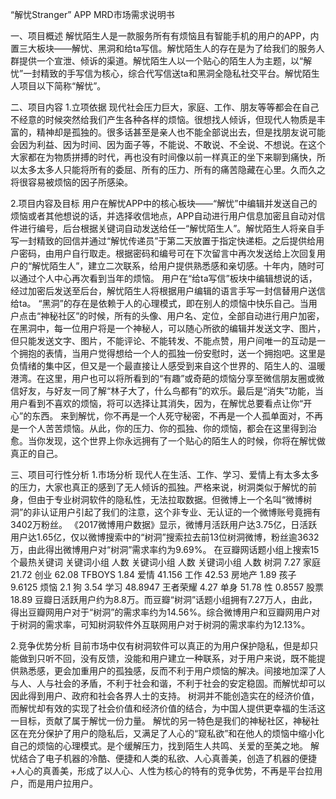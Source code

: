 “解忧Stranger” APP
MRD市场需求说明书

一、项目概述
   解忧陌生人是一款服务所有有烦恼且有智能手机的用户的APP，内置三大板块——解忧、黑洞和给ta写信。解忧陌生人的存在是为了给我们的服务人群提供一个宣泄、倾诉的渠道。解忧陌生人以一个贴心的陌生人为主题，以“解忧”一封精致的手写信为核心，综合代写信送ta和黑洞全隐私社交平台。解忧陌生人项目以下简称“解忧”。

二、项目内容
1.立项依据
  现代社会压力巨大，家庭、工作、朋友等等都会在自己不经意的时候突然给我们产生各种各样的烦恼。很想找人倾诉，但现代人物质是丰富的，精神却是孤独的。很多话甚至是亲人也不能全部说出去，但是找朋友说可能会因为利益、因为时间、因为面子等，不能说、不敢说、不全说、不想说。在这个大家都在为物质拼搏的时代，再也没有时间像以前一样真正的坐下来聊到痛快，所以太多太多人只能将所有的委屈、所有的压力、所有的痛苦隐藏在心里。久而久之将很容易被烦恼的因子所感染。

2.项目内容及目标
  用户在解忧APP中的核心板块——“解忧”中编辑并发送自己的烦恼或者其他想说的话，并选择收信地点，APP自动进行用户信息加密且自动对信件进行编号，后台根据关键词自动发送给任一“解忧陌生人”。解忧陌生人将亲自手写一封精致的回信并通过“解忧传递员”于第二天放置于指定快递柜。之后提供给用户密码，由用户自行取走。根据密码和编号可在下次留言中再次发送给上次回复用户的“解忧陌生人”，建立二次联系，给用户提供熟悉感和亲切感。十年内，随时可以通过个人中心再次看到当年的烦恼。
  用户在“给ta写信”板块中编辑想说的话，经过加密后发送至后台，解忧陌生人将根据用户编辑的语言手写一封信替用户送信给ta。
  “黑洞”的存在是依赖于人的心理模式，即在别人的烦恼中快乐自己。当用户点击“神秘社区”的时候，所有的头像、用户名、定位，全部自动进行用户加密，在黑洞中，每一位用户将是一个神秘人，可以随心所欲的编辑并发送文字、图片，但只能发送文字、图片，不能评论、不能转发、不能点赞，用户间唯一的互动是一个拥抱的表情，当用户觉得想给一个人的孤独一份安慰时，送一个拥抱吧。这里是负情绪的集中区，但又是一个最直接让人感受到来自这个世界的、陌生人的、温暖港湾。在这里，用户也可以将所看到的“有趣”或奇葩的烦恼分享至微信朋友圈或微信好友，与好友一同了解“林子大了，什么鸟都有”的欢乐。最后是“消失”功能，当用户看到不喜欢的烦恼，将可以选择让其消失，因为，在解忧总要看点让你“开心”的东西。
  来到解忧，你不再是一个人死守秘密，不再是一个人孤单面对，不再是一个人苦苦烦恼。从此，你的压力、你的孤独、你的烦恼，都会在这里得到治愈。当你发现，这个世界上你永远拥有了一个贴心的陌生人的时候，你将在解忧做真正的自己。

三、项目可行性分析
1.市场分析
  现代人在生活、工作、学习、爱情上有太多太多的压力，大家也真正的感到了无人倾诉的孤独。严格来说，树洞类似于解忧的前身，但由于专业树洞软件的隐私性，无法拉取数据。但微博上一个名叫“微博树洞”的非认证用户引起了我们的注意，这个非专业、无认证的一个微博账号竟拥有3402万粉丝。
  《2017微博用户数据》显示，微博月活跃用户达3.75亿，日活跃用户达1.65亿，仅以微博搜索中的“树洞”搜索拉去前13位树洞微博，粉丝逾3632万，由此得出微博用户对“树洞”需求率约为9.69%。
  在豆瓣网话题小组上搜索15个最热关键词
  关键词小组 	人数	   关键词小组	人数	    关键词小组	人数
  树洞	        7.27	家庭     	21.72   创业      	62.08
  TFBOYS	    1.84	爱情	        41.156	工作	        42.53
   房地产	    1.89	孩子      	9.6125	烦恼	        2.1
   狗	        3.54	学习	        48.8947	王者荣耀	    4.27
   单身	        51.78	性	        0.8557	股票      	18.89
  豆瓣日活跃用户约为8.8万。而豆瓣“树洞”话题小组拥有7.27万人，由此，得出豆瓣网用户对于“树洞”的需求率约为14.56%。综合微博用户和豆瓣网用户对于树洞的需求率，可知树洞软件外互联网用户对于树洞的需求率约为12.13%。

2.竞争优势分析
  目前市场中仅有树洞软件可以真正的为用户保护隐私，但是却只能做到只听不回，没有反馈，没能和用户建立一种联系，对于用户来说，既不能提供熟悉感，更会加重用户的孤独感，反而不利于用户烦恼的解决。间接地加深了人与人、人与社会的矛盾，不利于社会和谐，不利于社会的安定稳固。而解忧却可以因此得到用户、政府和社会各界人士的支持。
  树洞并不能创造实在的经济价值，而解忧却有效的实现了社会价值和经济价值的结合，为中国人提供更幸福的生活这一目标，贡献了属于解忧一份力量。
  解忧的另一特色是我们的神秘社区，神秘社区在充分保护了用户的隐私后，又满足了人心的“窥私欲”和在他人的烦恼中缩小化自己的烦恼的心理模式。是个缓解压力，找到陌生人共鸣、关爱的至美之地。
  解忧结合了电子机器的冷酷、便捷和人类的私欲、人心真善美，创造了机器的便捷+人心的真善美，形成了以人心、人性为核心的特有的竞争优势，不再是平台拉用户，而是用户拉用户。 